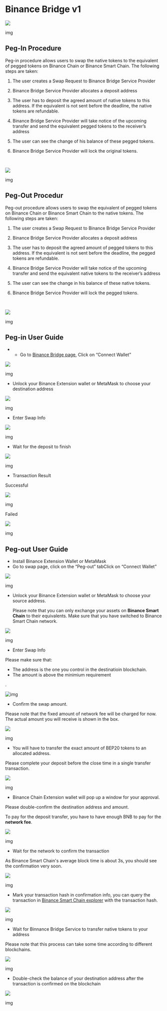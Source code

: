 # Binance Bridge v1

![](https://lh6.googleusercontent.com/h72oSQTbHmSP99oQzsQJsKgaqTjAiAW3nuI086zFVKaqAZgHLV2AzOoUYI48Zr_ISoLwtYdgADTCyqUsZkFZuP2J4tHueEae9_1T1s_3V-f4CuwMzsaKCPvPAazvL3DJ5ZCMmmoh)

img

## Peg-In Procedure <a id="peg-in-procedure"></a>

Peg-in procedure allows users to swap the native tokens to the equivalent of pegged tokens on Binance Chain or Binance Smart Chain. The following steps are taken:

1. The user creates a Swap Request to Binance Bridge Service Provider
2. Binance Bridge Service Provider allocates a deposit address
3. The user has to deposit the agreed amount of native tokens to this address. If the equivalent is not sent before the deadline, the native tokens are refundable.
4. Binance Bridge Service Provider will take notice of the upcoming transfer and send the equivalent pegged tokens to the receiver’s address
5. The user can see the change of his balance of these pegged tokens.
6. Binance Bridge Service Provider will lock the original tokens.

   **​**

![](https://lh3.googleusercontent.com/W7ENOSDkUz5OrXsbfw1N5rGlETRmENxa9ALkYePe7fnUGgJar22ygMHiKkKYfuGQLy3aB_3Skk7ajbRErhD_ZL8lruuqJ7bNLByYuqiUVOiLY2Apyn4C7j2M-j2I8jMXQAJk11-L)

img

## **Peg-Out Procedur** <a id="peg-out-procedur"></a>

Peg-out procedure allows users to swap the equivalent of pegged tokens on Binance Chain or Binance Smart Chain to the native tokens. The following steps are taken:

1. The user creates a Swap Request to Binance Bridge Service Provider
2. Binance Bridge Service Provider allocates a deposit address
3. The user has to deposit the agreed amount of pegged tokens to this address. If the equivalent is not sent before the deadline, the pegged tokens are refundable.
4. Binance Bridge Service Provider will take notice of the upcoming transfer and send the equivalent native tokens to the receiver’s address
5. The user can see the change in his balance of these native tokens.
6. Binance Bridge Service Provider will lock the pegged tokens.

   ​

![](https://lh6.googleusercontent.com/HDFJLidp1kPA2ewC-4BeLCLOzf-ejlE8ALOY70g0ePXr9ZY0FQlWAi-lvqXvM73i754Y9RQLrs3iwyk4aeTLIYctVRNet9D5JCNXMik8UaUh7Zc001Y3ISQuu1O9fAFNJk_NwFx1)

img

## Peg-in User Guide <a id="peg-in-user-guide"></a>

* * Go to [Binance Bridge page](https://www.binance.org/en/bridge), Click on “Connect Wallet”

![](https://lh5.googleusercontent.com/h8IwdUMVb7cLKxkeY6gb3H0xzAWqtl-ZIUsuQhQJ8W25e97BUInuMo7dibipPMgNyKsFobREoPbA4eNFbt2sPzkuFJurwHXCDCT-nPn9jpGmZpsMZ3KdiPCekJMfX-5_Vj_gJrZ6)

img

* Unlock your Binance Extension wallet or MetaMask to choose your destination address

![](https://lh4.googleusercontent.com/WVqoDnBfa7_YF6QQQQ7RS6lTtqrgYX4E-8nGtYQHmxklvjD91QTqdh34UkoxDhi4URmbtRxnAn_UrXl4rLAodlhgeu4JAT6Td_TJ2Fwxh4l-j8KlcsdFjiQ0KdB9nNMExCuCGKyy)

img

* Enter Swap Info

![](https://lh3.googleusercontent.com/Yrw8OJMjB8M-8Sqkw-5uzzlEwxLjk07-l1PnrK8j44n4p-hqBQ4wqvjIooM7mS6BdcX0_x5a4TcjoRrCwU4O-myse9IjyiEAy7gcI_m8V-wA02vEyGMgiarx-8hiMqiBeofplYfP)

img

* Wait for the deposit to finish

![](https://lh4.googleusercontent.com/GJWebNZ1XJymwNmHNItrvLeNbAddXGkTRoVqktwHjohJ19FtnUjf0gOHejyMr5Cy__AegelpejZDvdO5qoJv56--sb0noJ95GYdBYFGgths851ocvLuErK4XzHWJS5lJ1PeAolpk)

img

* Transaction Result

Successful

![](https://lh5.googleusercontent.com/J6QntuppqCeTFqm2YhWr5GD-v39Ttp2pGrQcJPb42W8ih68XYhNbEz09Ml1zeWhjlf8m2moPkWRLITM-yvUxQT-z6c11wVPcQ1vEMvouqx9no_OfwGFeMt2H1_yS5HT3GJgSsdsw)

img

Failed

![](https://lh5.googleusercontent.com/WjdNRvOirZgFC_i9dwrlRT2KkALJz_ilJ75Mpm7JaNJYa227zAftDLBsDEQqredCLj8OvQ2WY4xiVBzBnWCqILsICUgPXK7PhDL_JHq2EDLQisHfu-d5n-t3B2HBA3n2Kv44Ajei)

img

## Peg-out User Guide <a id="peg-out-user-guide"></a>

* Install Binance Extension Wallet or MetaMask
* Go to swap page, click on the “Peg-out” tabClick on “Connect Wallet”

![](https://lh5.googleusercontent.com/h8IwdUMVb7cLKxkeY6gb3H0xzAWqtl-ZIUsuQhQJ8W25e97BUInuMo7dibipPMgNyKsFobREoPbA4eNFbt2sPzkuFJurwHXCDCT-nPn9jpGmZpsMZ3KdiPCekJMfX-5_Vj_gJrZ6)

img

* Unlock your Binance Extension wallet or MetaMask to choose your source address.

  Please note that you can only exchange your assets on **Binance Smart Chain** to their equivalents. Make sure that you have switched to Binance Smart Chain network.

![](https://lh4.googleusercontent.com/WVqoDnBfa7_YF6QQQQ7RS6lTtqrgYX4E-8nGtYQHmxklvjD91QTqdh34UkoxDhi4URmbtRxnAn_UrXl4rLAodlhgeu4JAT6Td_TJ2Fwxh4l-j8KlcsdFjiQ0KdB9nNMExCuCGKyy)

img

* Enter Swap Info

Please make sure that:

* The address is the one you control in the destinatioin blockchain.
* The amount is above the minimium requirement

​.

![img](https://lh5.googleusercontent.com/ihIwK_QBDhupvPnUp57wvr62DgfQy7nSKh2hR3ZU5maAb-4Af3VhBeMHhD1q4jEqnKYcle6fq8YJ8yoWvSg-wUe2xz8tPnE4DA3qpUw2YJvGyqqqZrjnBSNUYNEogE4bXXOyd4eW)

* Confirm the swap amount.

Please note that the fixed amount of network fee will be charged for now. The actual amount you will receive is shown in the box.

![](https://lh5.googleusercontent.com/EityY8Jvy4n0IHfe2QpLzzRIIr0_nZJoRWqpMbuGzfuf72z6-imty1-HS7ZbFME7wCrWAASz9qjtjFoeJe_nWN2uYXo86vKWZcN9xkEW7kZC8J8bmVrVjtXSBQCduI3mLp3NtDkR)

img

* You will have to transfer the exact amount of BEP20 tokens to an allocated address.

Please complete your deposit before the close time in a single transfer transaction.

![](https://lh6.googleusercontent.com/qXeOIU_fMT7IdSBAjHMPCGoxKTx6MnZqQdNg1SPR9j8ofrcgiKCrasP0Ys1Vgn-TxgP2WC18OHD4PvvKD6mfgcvR3dmWC4aIZ43FO7rZFwJ6oO2g1Dc9VT7C3DNgb2Pf4Vgh9o-q)

img

* Binance Chain Extension wallet will pop up a window for your approval.

Please double-confirm the destination address and amount.

To pay for the deposit transfer, you have to have enough BNB to pay for the **network fee**.

![](https://lh4.googleusercontent.com/cJGqhY58pPQcs5eiAYxR9k5MlqPQwItiRW63rntKxkRyNoNc6CXu87-3TWi5jrehOUZn1SbR7ea4daQ6YCxJXGg438GNq2sbxG0BaNjplWhxPS7JQwCHkKRgGa6ERu7Z8BRFTkXF)

img

* Wait for the network to confirm the transaction

As Binance Smart Chain's average block time is about 3s, you should see the confirmation very soon.

![](https://lh6.googleusercontent.com/Vo8duJyvjVqDPsKez8DZrYOs7ad30UHX7JCZLh5MiHbeK3_L3uA6rmzUlsaJ-_U09sw6gwlJMGYNV-p6QbY14WFQeJyLp02RDvEVZNSZr4EB1j1MUHMFuBI_R7XuvK0eOMRUa6hF)

img

* Mark your transaction hash in confirmation info, you can query the transaction in [Binance Smart Chain explorer](https://bscscan.com/) with the transaction hash.

![](https://lh5.googleusercontent.com/XK3iDws6HATs61qCog8ztmbF-OIBxhw9yLK7OmRk-rS5cUeix4R00sXjQzdnnM_yLnSaEJkni8gHcR2rzYmGDVcPCfz_fXxomp_RAtgwsnNOmNJonp8pZnoVhZe-avvjlS1XQtjg)

img

* Wait for Binnance Bridge Service to transfer native tokens to your address

Please note that this process can take some time according to different blockchains.

![](https://lh3.googleusercontent.com/YLwYcxxhNvhteUkR4RJ-ICQWjNkxwzSE6OjUW76nzVBwjfDwQDpOVH4jFiJ4LD-seoSCeh2-q7yuDgPHyFHuZHjd-TyrPseDSOFhntJUuOK4FP4M0fSDpheLSgzQ2VATp93C1AKK)

img

* Double-check the balance of your destination address after the transaction is confirmed on the blockchain

![](https://lh5.googleusercontent.com/Xvf1xHeDvYmvJBdeXLBMjPOsREWkI-ocYnpVoKqWl9c5IqbHCZUvwlaX4QDj07ENoXswFrEFEAU8R8GMz1W2CzC6p4RPAYSc7sZRH-f70cykdVmaTLfhzkAdbr8swhbGLHlSxfuW)

img

## ​ <a id="undefined"></a>

